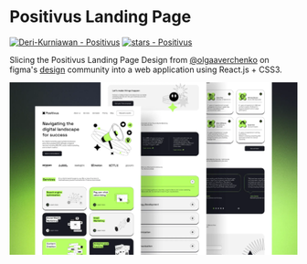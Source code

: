 # Positivus Landing Page

[![Deri-Kurniawan - Positivus](https://img.shields.io/static/v1?label=Deri-Kurniawan&message=positivus&color=blue&logo=github)](https://github.com/Deri-Kurniawan/positivus "Go to GitHub repo") [![stars - Positivus](https://img.shields.io/github/stars/Deri-Kurniawan/positivus?style=social)](https://github.com/Deri-Kurniawan/positivus)

Slicing the Positivus Landing Page Design from [@olgaaverchenko](https://www.figma.com/@olgaaverchenko) on figma's [design](https://www.figma.com/community/file/1230604708032389430) community into a web application using React.js + CSS3.

![Positivus Mockup](/public/mockup.webp)
